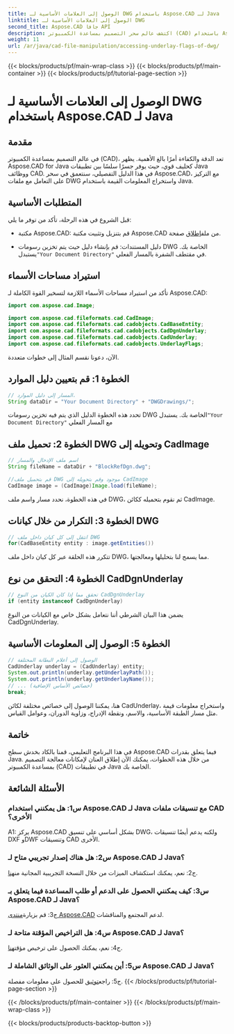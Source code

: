 ```yaml
---
title: الوصول إلى العلامات الأساسية لـ DWG باستخدام Aspose.CAD لـ Java
linktitle: الوصول إلى العلامات الأساسية لـ DWG
second_title: Aspose.CAD جافا API
description: اكتشف عالم سحر التصميم بمساعدة الكمبيوتر (CAD) باستخدام Aspose.CAD لـ Java! تعامل بسهولة مع ملفات DWG في تطبيقات Java الخاصة بك.
weight: 11
url: /ar/java/cad-file-manipulation/accessing-underlay-flags-of-dwg/
---
```


{{< blocks/products/pf/main-wrap-class >}}
{{< blocks/products/pf/main-container >}}
{{< blocks/products/pf/tutorial-page-section >}}

# الوصول إلى العلامات الأساسية لـ DWG باستخدام Aspose.CAD لـ Java

## مقدمة

في عالم التصميم بمساعدة الكمبيوتر (CAD)، تعد الدقة والكفاءة أمرًا بالغ الأهمية. يظهر Aspose.CAD for Java كحليف قوي، حيث يوفر جسرًا سلسًا بين تطبيقات Java ووظائف CAD. في هذا الدليل التفصيلي، سنتعمق في سحر Aspose.CAD، مع التركيز على التعامل مع ملفات DWG واستخراج المعلومات القيمة باستخدام Java.

## المتطلبات الأساسية

قبل الشروع في هذه الرحلة، تأكد من توفر ما يلي:

-  مكتبة Aspose.CAD: قم بتنزيل وتثبيت مكتبة Aspose.CAD من ملف[إطلاق](https://releases.aspose.com/cad/java/) صفحة.

-  دليل المستندات: قم بإنشاء دليل حيث يتم تخزين رسومات DWG الخاصة بك. يستبدل`"Your Document Directory"` في مقتطف الشفرة بالمسار الفعلي.

## استيراد مساحات الأسماء

تأكد من استيراد مساحات الأسماء اللازمة لتسخير القوة الكاملة لـ Aspose.CAD:

```java
import com.aspose.cad.Image;

import com.aspose.cad.fileformats.cad.CadImage;
import com.aspose.cad.fileformats.cad.cadobjects.CadBaseEntity;
import com.aspose.cad.fileformats.cad.cadobjects.CadDgnUnderlay;
import com.aspose.cad.fileformats.cad.cadobjects.CadUnderlay;
import com.aspose.cad.fileformats.cad.cadobjects.UnderlayFlags;
```

الآن، دعونا نقسم المثال إلى خطوات متعددة.

## الخطوة 1: قم بتعيين دليل الموارد

```java
// المسار إلى دليل الموارد.
String dataDir = "Your Document Directory" + "DWGDrawings/";
```

 تحدد هذه الخطوة الدليل الذي يتم فيه تخزين رسومات DWG الخاصة بك. يستبدل`"Your Document Directory"` مع المسار الفعلي

## الخطوة 2: تحميل ملف DWG وتحويله إلى CadImage

```java
// اسم ملف الإدخال والمسار
String fileName = dataDir + "BlockRefDgn.dwg";

//قم بتحميل ملف DWG موجود وقم بتحويله إلى CadImage
CadImage image = (CadImage)Image.load(fileName);
```

في هذه الخطوة، نحدد مسار واسم ملف DWG، ثم نقوم بتحميله ككائن CadImage.

## الخطوة 3: التكرار من خلال كيانات DWG

```java
// انتقل إلى كل كيان داخل ملف DWG
for(CadBaseEntity entity : image.getEntities())
```

تتكرر هذه الحلقة عبر كل كيان داخل ملف DWG، مما يسمح لنا بتحليلها ومعالجتها.

## الخطوة 4: التحقق من نوع CadDgnUnderlay

```java
// تحقق مما إذا كان الكيان من النوع CadDgnUnderlay
if (entity instanceof CadDgnUnderlay)
```

يضمن هذا البيان الشرطي أننا نتعامل بشكل خاص مع الكيانات من النوع CadDgnUnderlay.

## الخطوة 5: الوصول إلى المعلومات الأساسية

```java
// الوصول إلى أعلام البطانة المختلفة
CadUnderlay underlay = (CadUnderlay) entity;
System.out.println(underlay.getUnderlayPath());
System.out.println(underlay.getUnderlayName());
// ... (خصائص الأساس الإضافية)
break;
```

هنا، يمكننا الوصول إلى خصائص مختلفة لكائن CadUnderlay، واستخراج معلومات قيمة مثل مسار الطبقة الأساسية، والاسم، ونقطة الإدراج، وزاوية الدوران، وعوامل القياس.

## خاتمة

في هذا البرنامج التعليمي، قمنا بالكاد بخدش سطح Aspose.CAD فيما يتعلق بقدرات Java. من خلال هذه الخطوات، يمكنك الآن إطلاق العنان لإمكانات معالجة التصميم بمساعدة الكمبيوتر (CAD) في تطبيقات Java الخاصة بك.

## الأسئلة الشائعة

### س1: هل يمكنني استخدام Aspose.CAD لـ Java مع تنسيقات ملفات CAD الأخرى؟

A1: يركز Aspose.CAD بشكل أساسي على تنسيق DWG، ولكنه يدعم أيضًا تنسيقات DXF وDWF وتنسيقات CAD الأخرى.

### س2: هل هناك إصدار تجريبي متاح لـ Aspose.CAD لـ Java؟

 ج2: نعم، يمكنك استكشاف الميزات من خلال النسخة التجريبية المجانية من[هنا](https://releases.aspose.com/).

### س3: كيف يمكنني الحصول على الدعم أو طلب المساعدة فيما يتعلق بـ Aspose.CAD لـ Java؟

 ج3: قم بزيارة[منتدى Aspose.CAD](https://forum.aspose.com/c/cad/19) لدعم المجتمع والمناقشات.

### س4: هل التراخيص المؤقتة متاحة لـ Aspose.CAD لـ Java؟

 ج4: نعم، يمكنك الحصول على ترخيص مؤقت[هنا](https://purchase.aspose.com/temporary-license/).

### س5: أين يمكنني العثور على الوثائق الشاملة لـ Aspose.CAD لـ Java؟

 ج5: راجع[توثيق](https://reference.aspose.com/cad/java/) للحصول على معلومات مفصلة.
{{< /blocks/products/pf/tutorial-page-section >}}

{{< /blocks/products/pf/main-container >}}
{{< /blocks/products/pf/main-wrap-class >}}

{{< blocks/products/products-backtop-button >}}
